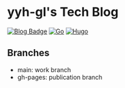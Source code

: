 # yyh-gl's Tech Blog

[![Blog Badge](https://img.shields.io/badge/-Blog-blue?style=flat&logo=hugo&logoColor=white)](https://yyh-gl.github.io/tech-blog/)
[![Go](https://img.shields.io/badge/Go-1.15.5-skyblue.svg)](https://go.googlesource.com/go)
[![Hugo](https://img.shields.io/badge/Hugo-v0.79.1/extended-red.svg)](https://github.com/gohugoio/hugo)

## Branches

- main: work branch
- gh-pages: publication branch

